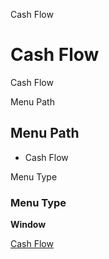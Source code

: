 
Cash Flow
# Cash Flow


Cash Flow

Menu Path
## Menu Path



- Cash Flow

Menu Type
### Menu Type

**Window**


[Cash Flow](../../window-cash-flow.md)